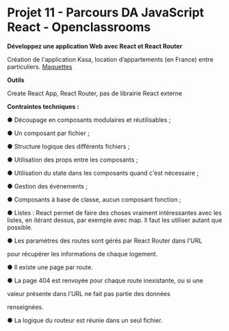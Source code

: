 
# Projet 11 - Parcours DA JavaScript React - Openclassrooms  

**Développez une application Web avec React et React Router**

Création de l'application Kasa, location d’appartements (en France) entre particuliers.
[Maquettes](https://www.figma.com/file/bAnXDNqRKCRRP8mY2gcb5p/UI-Design?node-id=4:1)

**Outils** 

Create React App, React Router, pas de librairie React externe

**Contraintes techniques :**

● Découpage en composants modulaires et réutilisables ;

● Un composant par fichier ;

● Structure logique des différents fichiers ;

● Utilisation des props entre les composants ;

● Utilisation du state dans les composants quand c'est nécessaire ;

● Gestion des événements ;

● Composants à base de classe, aucun composant fonction ;

● Listes : React permet de faire des choses vraiment intéressantes avec les listes, en itérant dessus, par exemple avec map. Il faut les utiliser autant que possible.    

● Les paramètres des routes sont gérés par React Router dans l'URL

pour récupérer les informations de chaque logement.

● Il existe une page par route.

● La page 404 est renvoyée pour chaque route inexistante, ou si une

valeur présente dans l’URL ne fait pas partie des données

renseignées.

● La logique du routeur est réunie dans un seul fichier.  